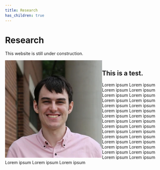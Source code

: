 ```yaml
---
title: Research
has_children: true
---
```


# Research 

This website is still under construction.





<div style="display:flow-root;">
<img style="float: left; width=70px;" src="headshotsquare.webp">
<h2>This is a test.</h2>
<p> Lorem ipsum Lorem ipsum Lorem ipsum Lorem ipsum Lorem ipsum Lorem ipsum Lorem ipsum Lorem ipsum Lorem ipsum Lorem ipsum Lorem ipsum Lorem ipsum Lorem ipsum Lorem ipsum Lorem ipsum Lorem ipsum Lorem ipsum Lorem ipsum Lorem ipsum Lorem ipsum Lorem ipsum Lorem ipsum Lorem ipsum Lorem ipsum Lorem ipsum Lorem ipsum Lorem ipsum Lorem ipsum Lorem ipsum Lorem ipsum Lorem ipsum Lorem ipsum Lorem ipsum
</div>


